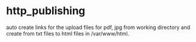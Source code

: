 # http_publishing
auto create links for the upload files for pdf, jpg from working directory and create from txt files to html files in /var/www/html. 
